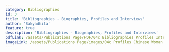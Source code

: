 ```yaml
---
category: Bibliographies
id: 3
title: 'Bibliographies - Biographies, Profiles and Interviews'
author: 'Sakyadhita'
feature: true
description: 'Bibliographies - Biographies, Profiles and Interviews'
pdfLink: /assets/Publications Page/PDF/04c Bibliographies Profiles Interviews.pdf
imageLink: /assets/Publications Page/images/04c Profiles Chinese Woman.JPG
---
```

